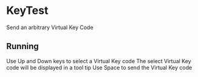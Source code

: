 # KeyTest

Send an arbitrary Virtual Key Code

## Running

Use Up and Down keys to select a Virtual Key code
The select Virtual Key code will be displayed in a tool tip
Use Space to send the Virtual Key code
